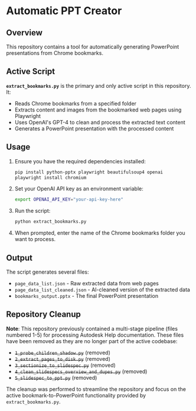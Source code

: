# Automatic PPT Creator

## Overview

This repository contains a tool for automatically generating PowerPoint presentations from Chrome bookmarks.

## Active Script

**`extract_bookmarks.py`** is the primary and only active script in this repository. It:

- Reads Chrome bookmarks from a specified folder
- Extracts content and images from the bookmarked web pages using Playwright
- Uses OpenAI's GPT-4 to clean and process the extracted text content
- Generates a PowerPoint presentation with the processed content

## Usage

1. Ensure you have the required dependencies installed:
   ```bash
   pip install python-pptx playwright beautifulsoup4 openai
   playwright install chromium
   ```

2. Set your OpenAI API key as an environment variable:
   ```bash
   export OPENAI_API_KEY="your-api-key-here"
   ```

3. Run the script:
   ```bash
   python extract_bookmarks.py
   ```

4. When prompted, enter the name of the Chrome bookmarks folder you want to process.

## Output

The script generates several files:
- `page_data_list.json` - Raw extracted data from web pages
- `page_data_list_cleaned.json` - AI-cleaned version of the extracted data
- `bookmarks_output.pptx` - The final PowerPoint presentation

## Repository Cleanup

**Note**: This repository previously contained a multi-stage pipeline (files numbered 1-5) for processing Autodesk Help documentation. These files have been removed as they are no longer part of the active codebase:

- ~~`1_probe_children_shadow.py`~~ (removed)
- ~~`2_extract_pages_to_disk.py`~~ (removed) 
- ~~`3_sectionize_to_slidespec.py`~~ (removed)
- ~~`4_clean_slidespecs_overview_and_dupes.py`~~ (removed)
- ~~`5_slidespec_to_ppt.py`~~ (removed)

The cleanup was performed to streamline the repository and focus on the active bookmark-to-PowerPoint functionality provided by `extract_bookmarks.py`.